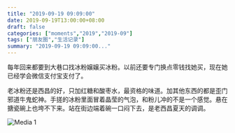 ```yaml
---
title: "2019-09-19 09:09:00"
date: 2019-09-19T13:00:00+08:00
draft: false
categories: ["moments","2019","2019-09"]
tags: ["朋友圈","生活记录"]
summary: "2019-09-19 09:09:00..."
---
```


每年回来都要到大巷口找冰粉嬢嬢买冰粉。以前还要专门换点零钱找她买，现在她已经学会微信支付宝支付了。

老冰粉还是西昌的好，只加红糖和酸枣水，最资格的味道。加其他东西的都是歪门邪道牛鬼蛇神。手搓的冰粉里面冒着晶莹的气泡，和粉儿冲的不是一个感觉。悬在搪瓷碗上也垮不下来。站在街边端着碗一口闷下去，是老西昌夏天的调调。

![Media 1](/Moments/photos/2019-09-19/201909190909000.jpg)

